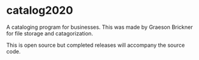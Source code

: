 # catalog2020
A cataloging program for businesses. 
This was made by Graeson Brickner for file storage and catagorization.

This is open source but completed releases will accompany the source code.
